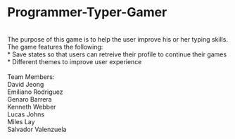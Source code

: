 # Programmer-Typer-Gamer </br>
</br>
The purpose of this game is to help the user improve his or her typing skills. </br>
The game features the following: </br>
* Save states so that users can retreive their profile to continue their games </br>
* Different themes to improve user experience </br>
</br>
Team Members: </br>
David Jeong </br>
Emiliano Rodriguez </br>
Genaro Barrera </br>
Kenneth Webber </br>
Lucas Johns </br>
Miles Lay </br>
Salvador Valenzuela
